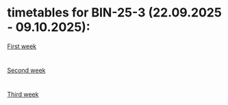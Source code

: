 # timetables for BIN-25-3 (22.09.2025 - 09.10.2025):
[First week](timetable_1w.md)
#
[Second week](timetable_2w.md)
#
[Third week](timetable_3w.md)